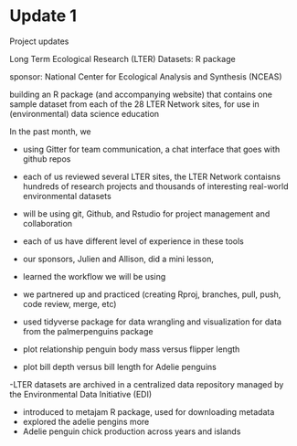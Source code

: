 # Update 1
Project updates

Long Term Ecological Research (LTER) Datasets: R package

sponsor: National Center for Ecological Analysis and Synthesis (NCEAS)

building an R package (and accompanying website) that contains one sample dataset from each of the 28 LTER Network sites, for use in (environmental) data science education


In the past month, we

- using Gitter for team communication, a chat interface that goes with github repos

- each of us reviewed several LTER sites, 
the LTER Network contaisns hundreds of research projects and thousands of interesting real-world environmental datasets

- will be using git, Github, and Rstudio for project management and collaboration
- each of us have different level of experience in these tools
- our sponsors, Julien and Allison, did a mini lesson, 
- learned the workflow we will be using
- we partnered up and practiced (creating Rproj, branches, pull, push, code review, merge, etc)
- used tidyverse package for data wrangling and visualization for data from the palmerpenguins package
- plot relationship penguin body mass versus flipper length 
- plot bill depth versus bill length for Adelie penguins


-LTER datasets are archived in a centralized data repository managed by the Environmental Data Initiative (EDI)
- introduced to metajam R package, used for downloading metadata
- explored the adelie pengins more
- Adelie penguin chick production across years and islands

